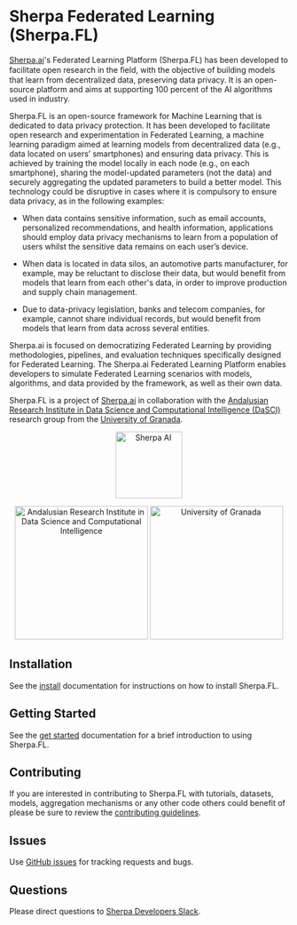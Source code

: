 # Sherpa Federated Learning (Sherpa.FL)

[Sherpa.ai](http://sherpa.ai)'s Federated Learning Platform (Sherpa.FL) has been developed to facilitate open research in the ﬁeld, with the objective of building models that learn from decentralized data, preserving data privacy. It is an open-source platform and aims at supporting 100 percent of the AI algorithms used in industry.

Sherpa.FL is an open-source framework for Machine Learning that is dedicated to data privacy protection. It has been developed to facilitate open research and experimentation in Federated Learning, a machine learning paradigm aimed at learning models from decentralized data (e.g., data located on users’ smartphones) and ensuring data privacy. This is achieved by training the model locally in each node (e.g., on each smartphone), sharing the model-updated parameters (not the data) and securely aggregating the updated parameters to build a better model. This technology could be disruptive in cases where it is compulsory to ensure data privacy, as in the following examples:

*    When data contains sensitive information, such as email accounts, personalized recommendations, and health information, applications should employ data privacy mechanisms to learn from a population of users whilst the sensitive data remains on each user’s device.

*    When data is located in data silos, an automotive parts manufacturer, for example, may be reluctant to disclose their data, but would benefit from models that learn from each other's data, in order to improve production and supply chain management.

*    Due to data-privacy legislation, banks and telecom companies, for example, cannot share individual records, but would benefit from models that learn from data across several entities.

Sherpa.ai is focused on democratizing Federated Learning by providing methodologies, pipelines, and evaluation techniques specifically designed for Federated Learning. The Sherpa.ai Federated Learning Platform enables developers to simulate Federated Learning scenarios with models, algorithms, and data provided by the framework, as well as their own data.

Sherpa.FL is a project of [Sherpa.ai](http://sherpa.ai) in collaboration with the [Andalusian Research Institute in Data Science and Computational Intelligence (DaSCI)](https://dasci.es/) research group from the [University of Granada](https://www.ugr.es/).

<p align="center"><img src="https://sherpa-cdn.s3-eu-west-1.amazonaws.com/forContest/Sherpa_ai_logo_nodegrade.png" alt="Sherpa AI" height = "120" /></p>
<p align="center"><img src="https://sherpa-cdn.s3-eu-west-1.amazonaws.com/third_parties_logos/DaSCI_logo_vertical.png"  alt="Andalusian Research Institute in Data Science and Computational Intelligence" height = "240"/> <img src="https://sherpa-cdn.s3-eu-west-1.amazonaws.com/third_parties_logos/ugr_logo.png"  alt="University of Granada" height = "240"/></p>

## Installation

See the [install](docs/install.md) documentation for instructions on how to install Sherpa.FL.

## Getting Started

See the [get started](docs/get_started.md) documentation for a brief introduction to using Sherpa.FL.

## Contributing

If you are interested in contributing to Sherpa.FL with tutorials, datasets, models, aggregation mechanisms or any other code others could benefit of please be sure to review the [contributing guidelines](CONTRIBUTING.md).

## Issues

Use [GitHub issues](https://github.com/sherpaai/Sherpa.FL/issues) for tracking requests and bugs.

## Questions

Please direct questions to [Sherpa Developers Slack](https://sherpa-developers-invitation.herokuapp.com/).
